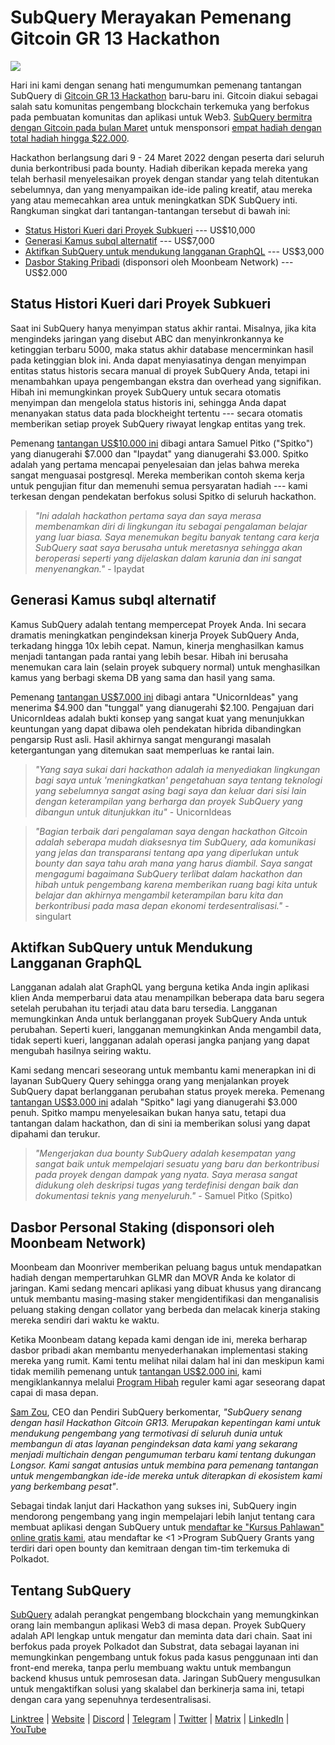 # SubQuery Merayakan Pemenang Gitcoin GR 13 Hackathon

![](https://miro.medium.com/max/1400/0*fK6HKHRjdoE1WjYi)

Hari ini kami dengan senang hati mengumumkan pemenang tantangan SubQuery di [Gitcoin GR 13 Hackathon](https://gitcoin.co/hackathon/gr13/onboard) baru-baru ini. Gitcoin diakui sebagai salah satu komunitas pengembang blockchain terkemuka yang berfokus pada pembuatan komunitas dan aplikasi untuk Web3. [SubQuery bermitra dengan Gitcoin pada bulan Maret](./20220308-gitcoin13-hackathon.md) untuk mensponsori [empat hadiah dengan total hadiah hingga $22.000](https://gitcoin.co/hackathon/gr13/?org=subquery).

Hackathon berlangsung dari 9 - 24 Maret 2022 dengan peserta dari seluruh dunia berkontribusi pada bounty. Hadiah diberikan kepada mereka yang telah berhasil menyelesaikan proyek dengan standar yang telah ditentukan sebelumnya, dan yang menyampaikan ide-ide paling kreatif, atau mereka yang atau memecahkan area untuk meningkatkan SDK SubQuery inti. Rangkuman singkat dari tantangan-tantangan tersebut di bawah ini:

- [Status Histori Kueri dari Proyek Subkueri](https://gitcoin.co/issue/subquery/grants/7/100028529) --- US$10,000
- [Generasi Kamus subql alternatif](https://gitcoin.co/issue/subquery/grants/9/100028531) --- US$7,000
- [Aktifkan SubQuery untuk mendukung langganan GraphQL](https://gitcoin.co/issue/subquery/grants/8/100028530) --- US$3,000
- [Dasbor Staking Pribadi](https://gitcoin.co/issue/subquery/grants/10/100028547) (disponsori oleh Moonbeam Network) --- US$2.000

## Status Histori Kueri dari Proyek Subkueri

Saat ini SubQuery hanya menyimpan status akhir rantai. Misalnya, jika kita mengindeks jaringan yang disebut ABC dan menyinkronkannya ke ketinggian terbaru 5000, maka status akhir database mencerminkan hasil pada ketinggian blok ini. Anda dapat menyiasatinya dengan menyimpan entitas status historis secara manual di proyek SubQuery Anda, tetapi ini menambahkan upaya pengembangan ekstra dan overhead yang signifikan. Hibah ini memungkinkan proyek SubQuery untuk secara otomatis menyimpan dan mengelola status historis ini, sehingga Anda dapat menanyakan status data pada blockheight tertentu --- secara otomatis memberikan setiap proyek SubQuery riwayat lengkap entitas yang trek.

Pemenang [tantangan US\$10.000 ini](https://gitcoin.co/issue/subquery/grants/7/100028529) dibagi antara Samuel Pitko ("Spitko") yang dianugerahi \$7.000 dan "Ipaydat" yang dianugerahi \$3.000. Spitko adalah yang pertama mencapai penyelesaian dan jelas bahwa mereka sangat menguasai postgresql. Mereka memberikan contoh skema kerja untuk pengujian fitur dan memenuhi semua persyaratan hadiah --- kami terkesan dengan pendekatan berfokus solusi Spitko di seluruh hackathon.

> _"Ini adalah hackathon pertama saya dan saya merasa membenamkan diri di lingkungan itu sebagai pengalaman belajar yang luar biasa. Saya menemukan begitu banyak tentang cara kerja SubQuery saat saya berusaha untuk meretasnya sehingga akan beroperasi seperti yang dijelaskan dalam karunia dan ini sangat menyenangkan."_ - Ipaydat

## Generasi Kamus subql alternatif

Kamus SubQuery adalah tentang mempercepat Proyek Anda. Ini secara dramatis meningkatkan pengindeksan kinerja Proyek SubQuery Anda, terkadang hingga 10x lebih cepat. Namun, kinerja menghasilkan kamus menjadi tantangan pada rantai yang lebih besar. Hibah ini berusaha menemukan cara lain (selain proyek subquery normal) untuk menghasilkan kamus yang berbagi skema DB yang sama dan hasil yang sama.

Pemenang [tantangan US\$7.000 ini](https://gitcoin.co/issue/subquery/grants/9/1000285315) dibagi antara "UnicornIdeas" yang menerima \$4.900 dan "tunggal" yang dianugerahi \$2.100. Pengajuan dari UnicornIdeas adalah bukti konsep yang sangat kuat yang menunjukkan keuntungan yang dapat dibawa oleh pendekatan hibrida dibandingkan pengarsip Rust asli. Hasil akhirnya sangat mengurangi masalah ketergantungan yang ditemukan saat memperluas ke rantai lain.

> _"Yang saya sukai dari hackathon adalah ia menyediakan lingkungan bagi saya untuk 'meningkatkan' pengetahuan saya tentang teknologi yang sebelumnya sangat asing bagi saya dan keluar dari sisi lain dengan keterampilan yang berharga dan proyek SubQuery yang dibangun untuk ditunjukkan itu"_ - UnicornIdeas

> _"Bagian terbaik dari pengalaman saya dengan hackathon Gitcoin adalah seberapa mudah diaksesnya tim SubQuery, ada komunikasi yang jelas dan transparansi tentang apa yang diperlukan untuk bounty dan saya tahu arah mana yang harus diambil. Saya sangat mengagumi bagaimana SubQuery terlibat dalam hackathon dan hibah untuk pengembang karena memberikan ruang bagi kita untuk belajar dan akhirnya mengambil keterampilan baru kita dan berkontribusi pada masa depan ekonomi terdesentralisasi."_ - singulart

## Aktifkan SubQuery untuk Mendukung Langganan GraphQL

Langganan adalah alat GraphQL yang berguna ketika Anda ingin aplikasi klien Anda memperbarui data atau menampilkan beberapa data baru segera setelah perubahan itu terjadi atau data baru tersedia. Langganan memungkinkan Anda untuk berlangganan proyek SubQuery Anda untuk perubahan. Seperti kueri, langganan memungkinkan Anda mengambil data, tidak seperti kueri, langganan adalah operasi jangka panjang yang dapat mengubah hasilnya seiring waktu.

Kami sedang mencari seseorang untuk membantu kami menerapkan ini di layanan SubQuery Query sehingga orang yang menjalankan proyek SubQuery dapat berlangganan perubahan status proyek mereka. Pemenang [tantangan US$3.000 ini](https://gitcoin.co/issue/subquery/grants/8/100028530) adalah "Spitko" lagi yang dianugerahi $3.000 penuh. Spitko mampu menyelesaikan bukan hanya satu, tetapi dua tantangan dalam hackathon, dan di sini ia memberikan solusi yang dapat dipahami dan terukur.

> _"Mengerjakan dua bounty SubQuery adalah kesempatan yang sangat baik untuk mempelajari sesuatu yang baru dan berkontribusi pada proyek dengan dampak yang nyata. Saya merasa sangat didukung oleh deskripsi tugas yang terdefinisi dengan baik dan dokumentasi teknis yang menyeluruh."_ - Samuel Pitko (Spitko)

## Dasbor Personal Staking (disponsori oleh Moonbeam Network)

Moonbeam dan Moonriver memberikan peluang bagus untuk mendapatkan hadiah dengan mempertaruhkan GLMR dan MOVR Anda ke kolator di jaringan. Kami sedang mencari aplikasi yang dibuat khusus yang dirancang untuk membantu masing-masing staker mengidentifikasi dan menganalisis peluang staking dengan collator yang berbeda dan melacak kinerja staking mereka sendiri dari waktu ke waktu.

Ketika Moonbeam datang kepada kami dengan ide ini, mereka berharap dasbor pribadi akan membantu menyederhanakan implementasi staking mereka yang rumit. Kami tentu melihat nilai dalam hal ini dan meskipun kami tidak memilih pemenang untuk [tantangan US$2.000 ini](https://gitcoin.co/issue/subquery/grants/10/1000285475), kami mengiklankannya melalui [Program Hibah](https://subquery.network/grants) reguler kami agar seseorang dapat capai di masa depan.

[Sam Zou](https://twitter.com/zoujialiu), CEO dan Pendiri SubQuery berkomentar, _"SubQuery senang dengan hasil Hackathon Gitcoin GR13. Merupakan kepentingan kami untuk mendukung pengembang yang termotivasi di seluruh dunia untuk membangun di atas layanan pengindeksan data kami yang sekarang menjadi multichain dengan pengumuman terbaru kami tentang dukungan Longsor. Kami sangat antusias untuk membina para pemenang tantangan untuk mengembangkan ide-ide mereka untuk diterapkan di ekosistem kami yang berkembang pesat"_.

Sebagai tindak lanjut dari Hackathon yang sukses ini, SubQuery ingin mendorong pengembang yang ingin mempelajari lebih lanjut tentang cara membuat aplikasi dengan SubQuery untuk [mendaftar ke "Kursus Pahlawan" online gratis kami](https://subquery.coassemble.com/unlock/dOKZW6O#/), atau mendaftar ke <1 >Program SubQuery Grants yang terdiri dari open bounty dan kemitraan dengan tim-tim terkemuka di Polkadot</a>.

## Tentang SubQuery

[SubQuery](https://subquery.network) adalah perangkat pengembang blockchain yang memungkinkan orang lain membangun aplikasi Web3 di masa depan. Proyek SubQuery adalah API lengkap untuk mengatur dan meminta data dari chain. Saat ini berfokus pada proyek Polkadot dan Substrat, data sebagai layanan ini memungkinkan pengembang untuk fokus pada kasus penggunaan inti dan front-end mereka, tanpa perlu membuang waktu untuk membangun backend khusus untuk pemrosesan data. Jaringan SubQuery mengusulkan untuk mengaktifkan solusi yang skalabel dan berkinerja sama ini, tetapi dengan cara yang sepenuhnya terdesentralisasi.

​​[Linktree](https://linktr.ee/subquerynetwork) | [Website](https://subquery.network/) | [Discord](https://discord.com/invite/78zg8aBSMG) | [Telegram](https://t.me/subquerynetwork) | [Twitter](https://twitter.com/subquerynetwork) | [Matrix](https://matrix.to/#/#subquery:matrix.org) | [LinkedIn](https://www.linkedin.com/company/subquery) | [YouTube](https://www.youtube.com/channel/UCi1a6NUUjegcLHDFLr7CqLw)
